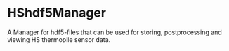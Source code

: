 # HShdf5Manager
A Manager for hdf5-files that can be used for storing, postprocessing and viewing HS thermopile sensor data.

